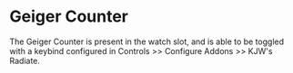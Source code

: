 # Geiger Counter

The Geiger Counter is present in the watch slot, and is able to be toggled with a keybind configured in Controls >> Configure Addons >> KJW's Radiate.&#x20;
